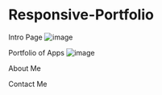# Responsive-Portfolio
Intro Page
![image](https://user-images.githubusercontent.com/44899945/55006953-f08d2400-4fb4-11e9-97a8-eb22c6f7f3bd.png)

Portfolio of Apps
![image](https://user-images.githubusercontent.com/44899945/55007266-7f01a580-4fb5-11e9-9673-d8b2dfba91c4.png)

About Me


Contact Me


